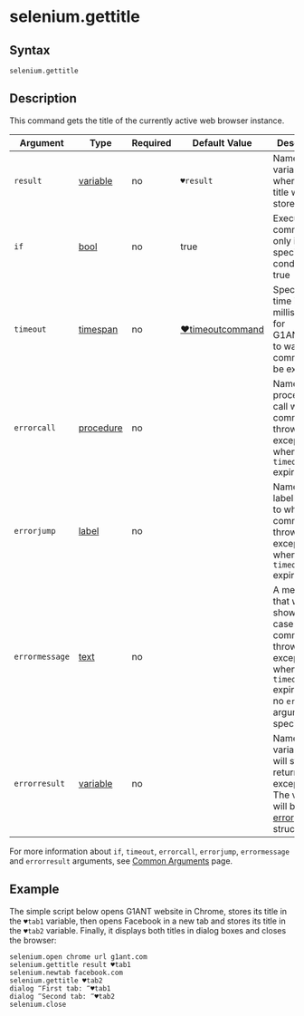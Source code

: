 # selenium.gettitle

## Syntax

```G1ANT
selenium.gettitle
```

## Description

This command gets the title of the currently active web browser instance.

| Argument | Type | Required | Default Value | Description |
| -------- | ---- | -------- | ------------- | ----------- |
| `result`       | [variable](G1ANT.Language/G1ANT.Language/Structures/VariableStructure.md) | no       | `♥result`                                                   | Name of a variable where the title will be stored |
| `if`           | [bool](G1ANT.Language/G1ANT.Language/Structures/BooleanStructure.md) | no       | true                                                        | Executes the command only if a specified condition is true   |
| `timeout`      | [timespan](G1ANT.Language/G1ANT.Language/Structures/TimeSpanStructure.md) | no       | [♥timeoutcommand](G1ANT.Language/G1ANT.Addon.Core/Variables/TimeoutCommandVariable.md) | Specifies time in milliseconds for G1ANT.Robot to wait for the command to be executed |
| `errorcall`    | [procedure](G1ANT.Language/G1ANT.Language/Structures/ProcedureStructure.md) | no       |                                                             | Name of a procedure to call when the command throws an exception or when a given `timeout` expires |
| `errorjump`    | [label](G1ANT.Language/G1ANT.Language/Structures/LabelStructure.md) | no       |                                                             | Name of the label to jump to when the command throws an exception or when a given `timeout` expires |
| `errormessage` | [text](G1ANT.Language/G1ANT.Language/Structures/TextStructure.md) | no       |                                                             | A message that will be shown in case the command throws an exception or when a given `timeout` expires, and no `errorjump` argument is specified |
| `errorresult`  | [variable](G1ANT.Language/G1ANT.Language/Structures/VariableStructure.md) | no       |                                                             | Name of a variable that will store the returned exception. The variable will be of [error](G1ANT.Language/G1ANT.Language/Structures/ErrorStructure.md) structure  |

For more information about `if`, `timeout`, `errorcall`, `errorjump`, `errormessage` and `errorresult` arguments, see [Common Arguments](G1ANT.Manual/appendices/common-arguments.md) page.

## Example

The simple script below opens G1ANT website in Chrome, stores its title in the `♥tab1` variable, then opens Facebook in a new tab and stores its title in the `♥tab2` variable. Finally, it displays both titles in dialog boxes and closes the browser:

```G1ANT
selenium.open chrome url g1ant.com
selenium.gettitle result ♥tab1
selenium.newtab facebook.com
selenium.gettitle ♥tab2
dialog ‴First tab: ‴♥tab1
dialog ‴Second tab: ‴♥tab2
selenium.close
```


